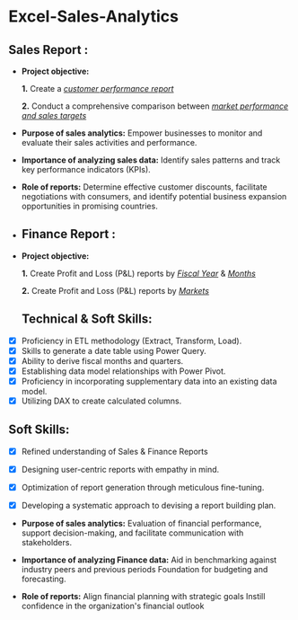 # Excel-Sales-Analytics

## Sales Report :


- **Project objective:** 

    **1.** Create a _[customer performance report](https://github.com/rohanmalik18/Excel-Sales-Analytics/blob/main/Customer%20Performance%20Report.pdf)_


    **2.** Conduct a comprehensive comparison between _[market performance and sales targets](https://github.com/rohanmalik18/Excel-Sales-Analytics/blob/main/Market%20Performance%20vs%20Target%20Report.pdf)_


- **Purpose of sales analytics:** Empower businesses to monitor and evaluate their sales activities and performance.

- **Importance of analyzing sales data:** Identify sales patterns and track key performance indicators (KPIs).

- **Role of reports:** Determine effective customer discounts, facilitate negotiations with consumers, and identify potential business expansion opportunities in promising countries.

- ## Finance Report :

- **Project objective:** 

    **1.** Create Profit and Loss (P&L) reports by _[Fiscal Year](https://github.com/rohanmalik18/Excel-Sales-Analytics/blob/main/P%26L%20Statement%20by%20Fiscal%20Year.pdf)_
 & _[Months](https://github.com/rohanmalik18/Excel-Sales-Analytics/blob/main/P%26L%20Statement%20by%20Months.pdf)_


   **2.** Create Profit and Loss (P&L) reports by _[Markets](https://github.com/rohanmalik18/Excel-Sales-Analytics/blob/main/P%26L%20Statement%20by%20Markets.pdf)_

  ## Technical & Soft Skills:
- [x]	Proficiency in ETL methodology (Extract, Transform, Load).
- [x]	Skills to generate a date table using Power Query.
- [x]	Ability to derive fiscal months and quarters.
- [x]	Establishing data model relationships with Power Pivot.
- [x]	Proficiency in incorporating supplementary data into an existing data model.
- [x]	Utilizing DAX to create calculated columns.

## Soft Skills:
- [x]	Refined understanding of Sales & Finance Reports
- [x]	Designing user-centric reports with empathy in mind.
- [x]	Optimization of report generation through meticulous fine-tuning.
- [x]	Developing a systematic approach to devising a report building plan.



- **Purpose of sales analytics:** Evaluation of financial performance, support decision-making, and facilitate communication with stakeholders.

- **Importance of analyzing Finance data:** Aid in benchmarking against industry peers and previous periods Foundation for budgeting and forecasting.

- **Role of reports:** Align financial planning with strategic goals Instill confidence in the organization's financial outlook

